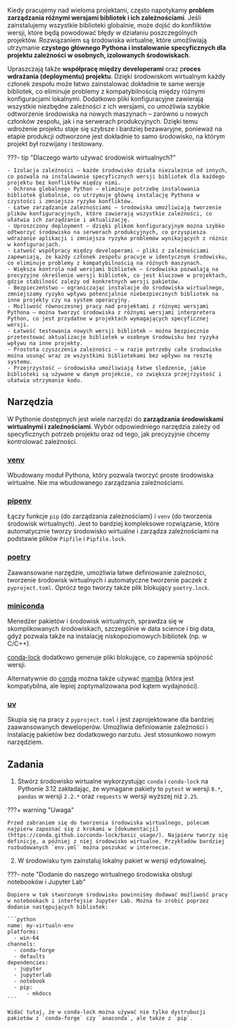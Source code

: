Kiedy pracujemy nad wieloma projektami, często napotykamy **problem zarządzania różnymi wersjami bibliotek i ich zależnościami**. Jeśli zainstalujemy wszystkie biblioteki globalnie, może dojść do konfliktów wersji, które będą powodować błędy w działaniu poszczególnych projektów. Rozwiązaniem są środowiska wirtualne, które umożliwiają utrzymanie **czystego głównego Pythona i instalowanie specyficznych dla projektu zależności w osobnych, izolowanych środowiskach**.

Upraszczają także **współpracę między developerami** oraz p**roces wdrażania (deploymentu) projektu**. Dzięki środowiskom wirtualnym każdy członek zespołu może łatwo zainstalować dokładnie te same wersje bibliotek, co eliminuje problemy z kompatybilnością między różnymi konfiguracjami lokalnymi. Dodatkowo pliki konfiguracyjne zawierają wszystkie niezbędne zależności z ich wersjami, co umożliwia szybkie odtworzenie środowiska na nowych maszynach – zarówno u nowych członków zespołu, jak i na serwerach produkcyjnych. Dzięki temu wdrożenie projektu staje się szybsze i bardziej bezawaryjne, ponieważ na etapie produkcji odtworzone jest dokładnie to samo środowisko, na którym projekt był rozwijany i testowany.

???- tip "Dlaczego warto używać środowisk wirtualnych?"

    - Izolacja zależności – każde środowisko działa niezależnie od innych, co pozwala na instalowanie specyficznych wersji bibliotek dla każdego projektu bez konfliktów między nimi.
    - Ochrona globalnego Python – eliminuje potrzebę instalowania bibliotek globalnie, co utrzymuje główną instalację Pythona w czystości i zmniejsza ryzyko konfliktów.
    - Łatwe zarządzanie zależnościami – środowiska umożliwiają tworzenie plików konfiguracyjnych, które zawierają wszystkie zależności, co ułatwia ich zarządzanie i aktualizację.
    - Uproszczony deployment – dzięki plikom konfiguracyjnym można szybko odtworzyć środowisko na serwerach produkcyjnych, co przyspiesza wdrażanie aplikacji i zmniejsza ryzyko problemów wynikających z różnic w konfiguracjach.
    - Łatwość współpracy między developerami – pliki z zależnościami zapewniają, że każdy członek zespołu pracuje w identycznym środowisku, co eliminuje problemy z kompatybilnością na różnych maszynach.
    - Większa kontrola nad wersjami bibliotek – środowiska pozwalają na precyzyjne określenie wersji bibliotek, co jest kluczowe w projektach, gdzie stabilność zależy od konkretnych wersji pakietów.
    - Bezpieczeństwo – ograniczając instalacje do środowiska wirtualnego, zmniejszamy ryzyko wpływu potencjalnie niebezpiecznych bibliotek na inne projekty czy na system operacyjny.
    - Możliwość równoczesnej pracy nad projektami z różnymi wersjami Pythona – można tworzyć środowiska z różnymi wersjami interpretera Python, co jest przydatne w projektach wymagających specyficznej wersji.
    - Łatwość testowania nowych wersji bibliotek – można bezpiecznie przetestować aktualizacje bibliotek w osobnym środowisku bez ryzyka wpływu na inne projekty.
    - Prostota czyszczenia zależności – w razie potrzeby całe środowisko można usunąć wraz ze wszystkimi bibliotekami bez wpływu na resztę systemu.
    - Przejrzystość – środowiska umożliwiają łatwe śledzenie, jakie biblioteki są używane w danym projekcie, co zwiększa przejrzystość i ułatwia utrzymanie kodu.

## Narzędzia

W Pythonie dostępnych jest wiele narzędzi do **zarządzania środowiskami wirtualnymi i zależnościami**. Wybór odpowiedniego narzędzia zależy od specyficznych potrzeb projektu oraz od tego, jak precyzyjnie chcemy kontrolować zależności.

### [venv](https://docs.python.org/3/library/venv.html)
Wbudowany moduł Pythona, który pozwala tworzyć proste środowiska wirtualne. Nie ma wbudowanego zarządzania zależnościami.

### [pipenv](https://pipenv.pypa.io/en/latest/)
Łączy funkcje `pip` (do zarządzania zależnościami) i `venv` (do tworzenia środowisk wirtualnych). Jest to bardziej kompleksowe rozwiązanie, które automatycznie tworzy środowisko wirtualne i zarządza zależnościami na podstawie plików `Pipfile` i `Pipfile.lock`.

### [poetry](https://python-poetry.org/docs/)
Zaawansowane narzędzie, umożliwia łatwe definiowanie zależności, tworzenie środowisk wirtualnych i automatyczne tworzenie paczek z `pyproject.toml`. Oprócz tego tworzy także plik blokujący `poetry.lock`.

### [miniconda](https://docs.anaconda.com/miniconda/)
Menedżer pakietów i środowisk wirtualnych, sprawdza się w skomplikowanych środowiskach, szczególnie w data science i big data, gdyż pozwala także na instalację niskopoziomowych bibliotek (np. w C/C++).

[conda-lock](https://conda.github.io/conda-lock/) dodatkowo generuje pliki blokujące, co zapewnia spójność wersji.

Alternatywnie do [conda](https://docs.conda.io/en/latest/) można także używać [mamba](https://mamba.readthedocs.io/en/latest/) (która jest kompatybilna, ale lepiej zoptymalizowana pod kątem wydajności).

### [uv](https://docs.astral.sh/uv/)

Skupia się na pracy z `pyproject.toml` i jest zaprojektowane dla bardziej zaawansowanych deweloperów. Umożliwia definiowanie zależności i instalację pakietów bez dodatkowego narzutu. Jest stosunkowo nowym narzędziem.

## Zadania
1. Stwórz środowisko wirtualne wykorzystując `conda` i `conda-lock` na Pythonie 3.12 zakładając, że wymagane pakiety to `pytest` w wersji `8.*`, `pandas` w wersji `2.2.*` oraz `requests` w wersji wyższej niż `2.25`.

???+ warning "Uwaga"
    
    Przed zabraniem się do tworzenia środowiska wirtualnego, polecam najpierw zapoznać się z krokami w [dokumentacji](https://conda.github.io/conda-lock/basic_usage/). Najpierw tworzy się definicję, a później z niej środowisko wirtualne. Przykładów bardziej rozbudowanych `env.yml` można poszukać w internecie. 

2. W środowisku tym zainstaluj lokalny pakiet w wersji edytowalnej.

???- note "Dodanie do naszego wirtualnego środowiska obsługi notebooków i Jupyter Lab"

    Dopiero w tak stworzonym środowisku powinniśmy dodawać możliwość pracy w notebookach i interfejsie Jupyter Lab. Można to zrobić poprzez dodanie następujących bibliotek:
    
    ```python
    name: my-virtualn-env
    platforms:
      - win-64
    channels:
      - conda-forge
      - defaults
    dependencies:
      - jupyter
      - jupyterlab
      - notebook
      - pip:
          - mkdocs
    ```

    Widać tutaj, że w conda-lock można używać nie tylko dystrubucji pakietów z `conda-forge` czy `anaconda`, ale także z `pip`.